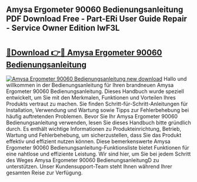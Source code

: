 ## Amysa Ergometer 90060 Bedienungsanleitung PDF Download Free - Part-ERi User Guide Repair - Service Owner Edition IwF3L

# <h2><a href="http://df4w9l.blite.top/?on=Amysa+Ergometer+90060+Bedienungsanleitung">🔗Download 👉🔴 Amysa Ergometer 90060 Bedienungsanleitung</a></h2>

[![Amysa Ergometer 90060 Bedienungsanleitung new download](https://i.imgur.com/lujVjoI.png)](http://df4w9l.blite.top/?on=Amysa+Ergometer+90060+Bedienungsanleitung)
Hallo und willkommen in der Bedienungsanleitung für Ihren brandneuen Amysa Ergometer 90060 Bedienungsanleitung. Dieses Handbuch wurde speziell entwickelt, um Sie mit den Merkmalen, Funktionen und Vorteilen Ihres Produkts vertraut zu machen. Sie finden Schritt-für-Schritt-Anleitungen für Installation, Verwendung und Wartung sowie Tipps zur Fehlerbehebung bei häufig auftretenden Problemen. Bevor Sie Ihr Amysa Ergometer 90060 Bedienungsanleitung verwenden, lesen Sie dieses Handbuch bitte gründlich durch. Es enthält wichtige Informationen zu Produkteinrichtung, Betrieb, Wartung und Fehlerbehebung, um sicherzustellen, dass Sie das Produkt effektiv und effizient nutzen können. Diese bemerkenswerte Amysa Ergometer 90060 Bedienungsanleitung-Funktionsliste bietet Funktionen für eine nahtlose und effiziente Leistung. Wir sind hier, um Sie bei jedem Schritt des Weges Amysa Ergometer 90060 BedienungsanleitungD zu unterstützen. Unser Kundensupport-Team steht Ihnen während Ihrer gesamten Reise zur Verfügung.
